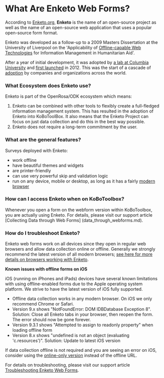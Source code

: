 # What Are Enketo Web Forms?

According to [Enketo.org](https://enketo.org), **Enketo** is the name of an open-source project as well as the name of an open-source web application that uses a popular open-source form format. 

Enketo was developed as a follow-up to a 2009 Masters Dissertation at the University of Liverpool on the 'Applicability of [Offline-capable Web Technologies](https://blog.enketo.org/offline-capable-web-applications/) for Information Management in Humanitarian Aid'.

After a year of initial development, it was adopted by [a lab at Columbia University](https://qsel.columbia.edu/products-tools/) and [first launched](https://blog.enketo.org/enketo-is-now-open-source-and-will-be-used-in-formhub/) in 2012. This was the start of a cascade of [adoption](https://enketo.org/about/adoption/) by companies and organizations across the world.

### What Ecosystem does Enketo use?

Enketo is part of the OpenRosa/ODK ecosystem which means:

1. Enketo can be combined with other tools to flexibly create a full-fledged information management system. This has resulted in the adoption of Enketo into KoBoToolBox. It also means that the Enketo Project can focus on just data collection and do this in the best way possible.
2. Enketo does not require a long-term commitment by the user.
 
### What are the general features?

Surveys deployed with Enketo:
* work offline
* have beautiful themes and widgets
* are printer-friendly
* can use very powerful skip and validation logic
* run on any device, mobile or desktop, as long as it has a fairly [modern browser](https://enke.to/modern-browsers)

### How can I access Enketo when on KoBoToolbox? 

Whenever you open a form on the webform version within KoBoToolbox, you are actually using Enketo. For details, please visit our support article [Collecting Data through Web Forms] (data_through_webforms.md).

### How do I troubleshoot Enketo?
Enketo web forms work on all devices since they open in regular web browsers and allow data collection online or offline. Generally we strongly recommend the latest version of all modern browsers; [see here for more details on browsers working with Enketo](https://enketo.org/faq/#browsers).  

**Known issues with offline forms on iOS**

iOS (running on iPhones and iPads) devices have several known limitations with using offline-enabled forms due to the Apple operating system platform. We strive to have the latest version of iOS fully supported.

* Offline data collection works in any modern browser. On iOS we only recommend Chrome or Safari.
* Version 9.x shows "NotFoundError: DOM IDBDatabase Exception 8". Solution: Close all Enketo tabs in your browser, then reopen the form. The error should now be gone forever.
* Version 9.3.1 shows "Attempted to assign to readonly property" when loading offline form
* Version 8.x shows "undefined is not an object (evaluating 'c.resources')". Solution: Update to latest iOS version

If data collection offline is not required and you are seeing an error on iOS, consider using the [online-only version](https://ee.kobotoolbox.org/::ABCD) instead of the offline URL. 

For details on troubleshooting, please visit our support article [Troubleshooting Enketo Web Forms](troubleshooting_webforms.md).
